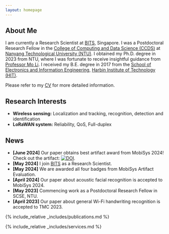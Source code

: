 ```yaml
---
layout: homepage
---
```


## About Me

I am currently a Research Scientist at [BITS](https://www.better-iot.com.sg/), Singapore. 
I was a Postdoctoral Research Fellow in the [College of Computing and Data Science (CCDS)](https://www.ntu.edu.sg/computing) at [Nanyang Technological University (NTU)](https://www.ntu.edu.sg/).
I obtained my Ph.D. degree in 2023 from NTU, where I was fortunate to receive insightful guidance from [Professor Mo Li](https://cse.hkust.edu.hk/~lim/).
I received my B.E. degree in 2017 from the [School of Electronics and Information Engineering](https://seie.hit.edu.cn/), [Harbin Institute of Technology (HIT)](https://www.hit.edu.cn/).
<!-- Please refer to my CV (in [English](./assets/files/CV/CV_Yanbo_English.pdf) or [中文](./assets/files/CV/CV-Yanbo_Chinese2.pdf)) for more detailed information.  -->
Please refer to my [CV](./assets/files/CV/Yanbo_CV.pdf) for more detailed information.

## Research Interests

- **Wireless sensing:** Localization and tracking, recognition, detection and identification
- **LoRaWAN system:** Reliability, QoS, Full-duplex
<!-- - **Reconfigurable Intelligent Surface (RIS):** Antenna design and system optimization -->

## News
- **[June 2024]** Our paper obtains best artifact award from MobiSys 2024! Check out the artifact: [![DOI](https://zenodo.org/badge/DOI/10.5281/zenodo.11094213.svg)](https://doi.org/10.5281/zenodo.11094213).
- **[May 2024]** I join [BITS](https://www.better-iot.com.sg/) as a Research Scientist. 
- **[May 2024]** We are awarded all four badges from MobiSys Artifact Evaluation. 
- **[April 2024]** Our paper about acoustic facial recognition is accepted to MobiSys 2024.
- **[May 2023]** Commencing work as a Postdoctoral Research Fellow in SCSE, NTU.
- **[April 2023]** Our paper about general Wi-Fi handwriting recognition is accepted to TMC 2023. 
<!-- - **[January 2023]** Successfully defending my Ph.D thesis.  -->

{% include_relative _includes/publications.md %}

{% include_relative _includes/services.md %}
